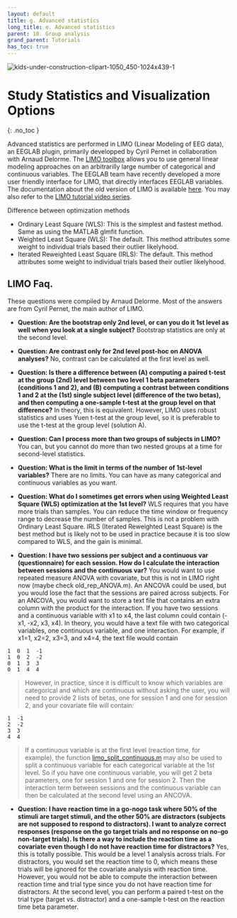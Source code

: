```yaml
---
layout: default
title: g. Advanced statistics
long_title: e. Advanced statistics
parent: 10. Group analysis
grand_parent: Tutorials 
has_toc: true
---
```


![kids-under-construction-clipart-1050_450-1024x439-1](https://user-images.githubusercontent.com/1872705/190218156-204dee28-4774-4fa6-831b-174d60c93ac5.png)

Study Statistics and Visualization Options
============================================
{: .no_toc }

Advanced statistics are performed in LIMO (Linear Modeling of EEG data), an EEGLAB plugin, primarily developped by Cyril Pernet in collaboration with Arnaud Delorme. 
The [LIMO toolbox](https://limo-eeg-toolbox.github.io/limo_meeg/) allows you to use general linear modeling approaches on an arbitrarilly large 
number of categorical and continuous variables. The EEGLAB team have recently developed a more user friendly interface for LIMO, that directly interfaces EEGLAB variables.
The documentation about the old version of LIMO is available [here](https://github.com/LIMO-EEG-Toolbox/limo_meeg/wiki). You may also refer to the
[LIMO tutorial video series](https://www.youtube.com/embed/videoseries?list=PLXc9qfVbMMN2Vrzte9ul3nrrG8AgB5OkU).

Difference between optimization methods 
- Ordinary Least Square (WLS): This is the simplest and fastest method. Same as using the MATLAB glmfit function.
- Weighted Least Square (WLS): The default. This method attributes some weight to individual trials based their outlier likelyhood.
- Iterated Reweighted Least Square (IRLS): The default. This method attributes some weight to individual trials based their outlier likelyhood.
 
LIMO Faq.
------
These questions were compiled by Arnaud Delorme. Most of the answers are from Cyril Pernet, the main author of LIMO.

* **Question: Are the bootstrap only 2nd level, or can you do it 1st level as well when you look at a single subject?** Bootstrap statistics are only at the second level.

* **Question: Are contrast only for 2nd level post-hoc on ANOVA analyses?** No, contrast can be calculated at the first level as well.

* **Question: Is there a difference between (A) computing a paired t-test at the group (2nd) level between two level 1 beta parameters (conditions 1 and 2), and (B) computing a contrast between conditions 1 and 2 at the (1st) single subject level (difference of the two betas), and then computing a one-sample t-test at the group level on that difference?** In theory, this is equivalent. However, LIMO uses robust statistics and uses Yuen t-test at the group level, so it is preferable to use the t-test at the group level (solution A).

* **Question: Can I process more than two groups of subjects in LIMO?** You can, but you cannot do more than two nested groups at a time for second-level statistics.

* **Question: What is the limit in terms of the number of 1st-level variables?** There are no limits. You can have as many categorical and continuous variables as you want. 

* **Question: What do I sometimes get errors when using Weighted Least Square (WLS) optimization at the 1st level?** WLS requires that you have more trials than samples. You can reduce the time window or frequency range to decrease the number of samples. This is not a problem with Ordinary Least Square. IRLS (Iterated Reweighted Least Square) is the best method but is likely not to be used in practice because it is too slow compared to WLS, and the gain is minimal.

* **Question: I have two sessions per subject and a continuous var (questionnaire) for each session. How do I calculate the interaction between sessions and the continuous var?** You would want to use repeated measure ANOVA with covariate, but this is not in LIMO right now (maybe check old_rep_ANOVA.m). An ANCOVA could be used, but you would lose the fact that the sessions are paired across subjects. For an ANCOVA, you would want to store a text file that contains an extra column with the product for the interaction. If you have two sessions and a continuous variable with x1 to x4, the last column could contain (-x1, -x2, x3, x4). In theory, you would have a text file with two categorical variables, one continuous variable, and one interaction. For example, if x1=1, x2=2, x3=3, and x4=4, the text file would contain
```
1  0  1  -1
1  0  2  -2
0  1  3  3
0  1  4  4
```
> However, in practice, since it is difficult to know which variables are categorical and which are continuous without asking the user, you will need to provide 2 lists of betas, one for session 1 and one for session 2, and your covariate file will contain:
```
1  -1
2  -2
3  3
4  4
```
> If a continuous variable is at the first level (reaction time, for example), the function [limo_split_continuous.m](https://github.com/LIMO-EEG-Toolbox/limo_tools/blob/master/limo_split_continuous.m) may also be used to split a continuous variable for each categorical variable at the 1st level. So if you have one continuous variable, you will get 2 beta parameters, one for session 1 and one for session 2. Then the interaction term between sessions and the continuous variable can then be calculated at the second level using an ANCOVA.

* **Question: I have reaction time in a go-nogo task where 50% of the stimuli are target stimuli, and the other 50% are distractors (subjects are not supposed to respond to distractors). I want to analyze correct responses (response on the go target trials and no response on no-go non-target trials). Is there a way to include the reaction time as a covariate even though I do not have reaction time for distractors?** Yes, this is totally possible. This would be a level 1 analysis across trials. For distractors, you would set the reaction time to 0, which means these trials will be ignored for the covariate analysis with reaction time. However, you would not be able to compute the interaction between reaction time and trial type since you do not have reaction time for distractors. At the second level, you can perform a paired t-test on the trial type (target vs. distractor) and a one-sample t-test on the reaction time beta parameter.
